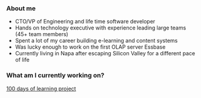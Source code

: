 ### About me

* CTO/VP of Engineering and life time software developer
* Hands on technology executive with experience leading large teams (45+ team members)
* Spent a lot of my career building e-learning and content systems
* Was lucky enough to work on the first OLAP server Essbase 
* Currently living in Napa after escaping Silicon Valley for a different pace of life

### What am I currently working on?

[100 days of learning project](https://github.com/bbenedict/bbenedict/blob/main/100days.md)

 
